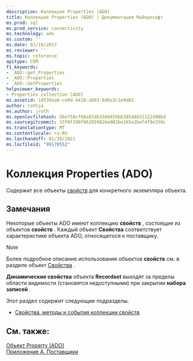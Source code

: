 ```yaml
---
description: Коллекция Properties (ADO)
title: Коллекция Properties (ADO) | Документация Майкрософт
ms.prod: sql
ms.prod_service: connectivity
ms.technology: ado
ms.custom: ''
ms.date: 01/19/2017
ms.reviewer: ''
ms.topic: reference
apitype: COM
f1_keywords:
- _ADO::get_Properties
- _ADO::Properties
- _ADO::GetProperties
helpviewer_keywords:
- Properties collection [ADO]
ms.assetid: 1d539aa8-ce0d-4418-ab03-8d0a3c1e9d82
author: rothja
ms.author: jroth
ms.openlocfilehash: 56e758cf68a87db330d459b638548031122498bd
ms.sourcegitcommit: 33f0f190f962059826e002be165a2bef4f9e350c
ms.translationtype: MT
ms.contentlocale: ru-RU
ms.lasthandoff: 01/30/2021
ms.locfileid: "99170552"
---
```

# <a name="properties-collection-ado"></a>Коллекция Properties (ADO)
Содержит все объекты [свойств](./property-object-ado.md) для конкретного экземпляра объекта.  
  
## <a name="remarks"></a>Замечания  
 Некоторые объекты ADO имеют коллекцию **свойств** , состоящие из объектов **свойств** . Каждый объект **Свойства** соответствует характеристике объекта ADO, относящегося к поставщику.  
  
> [!NOTE]
>  Более подробное описание использования объектов **свойств** см. в разделе объект [Свойства](./property-object-ado.md) .  
  
 **Динамические свойства** объекта **Recordset** выходят за пределы области видимости (становятся недоступными) при закрытии **набора записей** .  
  
 Этот раздел содержит следующие подразделы.  
  
-   [Свойства, методы и события коллекции свойств](./properties-collection-properties-methods-and-events.md)  
  
## <a name="see-also"></a>См. также:  
 [Объект Property (ADO)](./property-object-ado.md)   
 [Приложение А. Поставщики](../../guide/appendixes/appendix-a-providers.md)